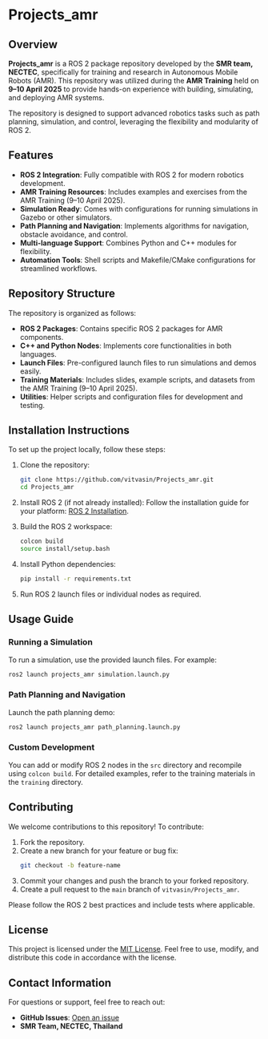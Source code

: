# Projects_amr

## Overview

**Projects_amr** is a ROS 2 package repository developed by the **SMR team, NECTEC**, specifically for training and research in Autonomous Mobile Robots (AMR). This repository was utilized during the **AMR Training** held on **9–10 April 2025** to provide hands-on experience with building, simulating, and deploying AMR systems.

The repository is designed to support advanced robotics tasks such as path planning, simulation, and control, leveraging the flexibility and modularity of ROS 2.

## Features

- **ROS 2 Integration**: Fully compatible with ROS 2 for modern robotics development.
- **AMR Training Resources**: Includes examples and exercises from the AMR Training (9–10 April 2025).
- **Simulation Ready**: Comes with configurations for running simulations in Gazebo or other simulators.
- **Path Planning and Navigation**: Implements algorithms for navigation, obstacle avoidance, and control.
- **Multi-language Support**: Combines Python and C++ modules for flexibility.
- **Automation Tools**: Shell scripts and Makefile/CMake configurations for streamlined workflows.

## Repository Structure

The repository is organized as follows:

- **ROS 2 Packages**: Contains specific ROS 2 packages for AMR components.
- **C++ and Python Nodes**: Implements core functionalities in both languages.
- **Launch Files**: Pre-configured launch files to run simulations and demos easily.
- **Training Materials**: Includes slides, example scripts, and datasets from the AMR Training (9–10 April 2025).
- **Utilities**: Helper scripts and configuration files for development and testing.

## Installation Instructions

To set up the project locally, follow these steps:

1. Clone the repository:
   ```bash
   git clone https://github.com/vitvasin/Projects_amr.git
   cd Projects_amr
   ```

2. Install ROS 2 (if not already installed):
   Follow the installation guide for your platform: [ROS 2 Installation](https://docs.ros.org/en/rolling/Installation.html).

3. Build the ROS 2 workspace:
   ```bash
   colcon build
   source install/setup.bash
   ```

4. Install Python dependencies:
   ```bash
   pip install -r requirements.txt
   ```

5. Run ROS 2 launch files or individual nodes as required.

## Usage Guide

### Running a Simulation
To run a simulation, use the provided launch files. For example:
```bash
ros2 launch projects_amr simulation.launch.py
```

### Path Planning and Navigation
Launch the path planning demo:
```bash
ros2 launch projects_amr path_planning.launch.py
```

### Custom Development
You can add or modify ROS 2 nodes in the `src` directory and recompile using `colcon build`. For detailed examples, refer to the training materials in the `training` directory.

## Contributing

We welcome contributions to this repository! To contribute:

1. Fork the repository.
2. Create a new branch for your feature or bug fix:
   ```bash
   git checkout -b feature-name
   ```
3. Commit your changes and push the branch to your forked repository.
4. Create a pull request to the `main` branch of `vitvasin/Projects_amr`.

Please follow the ROS 2 best practices and include tests where applicable.

## License

This project is licensed under the [MIT License](LICENSE). Feel free to use, modify, and distribute this code in accordance with the license.

## Contact Information

For questions or support, feel free to reach out:
- **GitHub Issues**: [Open an issue](https://github.com/vitvasin/Projects_amr/issues)
- **SMR Team, NECTEC, Thailand**
